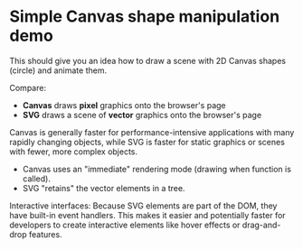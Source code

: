 # Simple Canvas shape manipulation demo

This should give you an idea how to draw a scene with 2D Canvas shapes (circle) and animate them.

Compare:
- **Canvas** draws **pixel** graphics onto the browser's page
- **SVG** draws a scene of **vector** graphics onto the browser's page

Canvas is generally faster for performance-intensive applications with many rapidly changing objects, while SVG is faster for static graphics or scenes with fewer, more complex objects.

- Canvas uses an "immediate" rendering mode (drawing when function is called).
- SVG "retains" the vector elements in a tree.

Interactive interfaces: Because SVG elements are part of the DOM, they have built-in event handlers. This makes it easier and potentially faster for developers to create interactive elements like hover effects or drag-and-drop features. 

